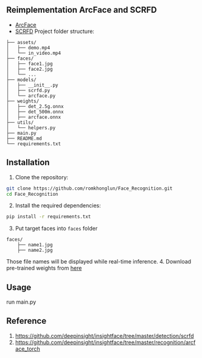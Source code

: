 ## Reimplementation ArcFace and SCRFD
- [ArcFace](https://www.kaggle.com/code/nguynhucng/arcface)
- [SCRFD]()
Project folder structure:

```
├── assets/
│   ├── demo.mp4
│   └── in_video.mp4
├── faces/
│   ├── face1.jpg
│   ├── face2.jpg
│   └── ...
├── models/
│   ├── __init__.py
│   ├── scrfd.py
│   └── arcface.py
├── weights/
│   ├── det_2.5g.onnx
│   ├── det_500m.onnx
│   ├── arcface.onnx
├── utils/
│   └── helpers.py
├── main.py
├── README.md
└── requirements.txt
```

## Installation

1. Clone the repository:

```bash
git clone https://github.com/romkhonglun/Face_Recognition.git
cd Face_Recognition
```

2. Install the required dependencies:

```bash
pip install -r requirements.txt
```
3. Put target faces into `faces` folder

```
faces/
    ├── name1.jpg
    ├── name2.jpg
```

Those file names will be displayed while real-time inference.
4. Download pre-trained weights from [here](https://drive.google.com/drive/folders/1v5r_wdYr1S-lStQelnaKEQb_MYKdNUSz?usp=drive_link)
## Usage

run main.py

## Reference

1. https://github.com/deepinsight/insightface/tree/master/detection/scrfd
2. https://github.com/deepinsight/insightface/tree/master/recognition/arcface_torch
